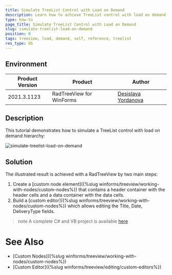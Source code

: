 ```yaml
---
title: Simulate TreeList Control with Load on Demand
description: Learn how to achieve TreeList control with load on demand hierarchy.
type: how-to
page_title: Simulate TreeList Control with Load on Demand
slug: simulate-treelist-load-on-demand
position: 0
tags: treeview, load, demand, self, reference, treelist
res_type: kb
---
```


## Environment
 
|Product Version|Product|Author|
|----|----|----|
|2021.3.1123|RadTreeView for WinForms|[Desislava Yordanova](https://www.telerik.com/blogs/author/desislava-yordanova)|
 
## Description

This tutorial demonstrates how to simulate a TreeList control with load on demand hierarchy: 

![simulate-treelist-load-on-demand](images/simulate-treelist-load-on-demand.png)

 
## Solution 

The illustrated result is achieved with a RadTreeView by two main steps:

1. Create a [custom node element]({%slug winforms/treeview/working-with-nodes/custom-nodes%}) that contains a header container with the header cells and a data container with the data cells.
2. Build a [custom editor]({%slug winforms/treeview/working-with-nodes/custom-nodes%}) which allows editing the Title, Date, DeliveryType fields.

>note A complete C# and VB project is available [here](https://github.com/telerik/winforms-sdk/tree/master/TreeView/SelfRefLoadOnDemandGrid)

# See Also

* [Custom Nodes]({%slug winforms/treeview/working-with-nodes/custom-nodes%})
* [Custom Editor]({%slug winforms/treeview/editing/custom-editors%})
 

 







    
   
  
    
 
